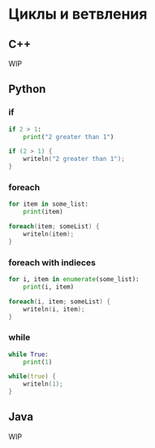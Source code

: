 # Циклы и ветвления

## C++

WIP

## Python

### if

```python
if 2 > 1:
    print("2 greater than 1")
```
```d
if (2 > 1) {
    writeln("2 greater than 1");
}
```

### foreach
```python
for item in some_list:
    print(item)
```
```d
foreach(item; someList) {
    writeln(item);
}
```

### foreach with indieces
```python
for i, item in enumerate(some_list):
    print(i, item)
```
```d
foreach(i, item; someList) {
    writeln(i, item);
}
```
### while
```python
while True:
    print(1)
```

```d
while(true) {
    writeln(1);
}
```


## Java

WIP
